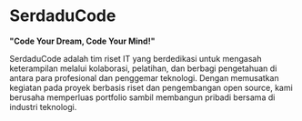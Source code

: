 # SerdaduCode
**"Code Your Dream, Code Your Mind!"**

SerdaduCode adalah tim riset IT yang berdedikasi untuk mengasah keterampilan melalui kolaborasi, pelatihan, dan berbagi pengetahuan di antara para profesional dan penggemar teknologi. Dengan memusatkan kegiatan pada proyek berbasis riset dan pengembangan open source, kami berusaha memperluas portfolio sambil membangun pribadi bersama di industri teknologi.
